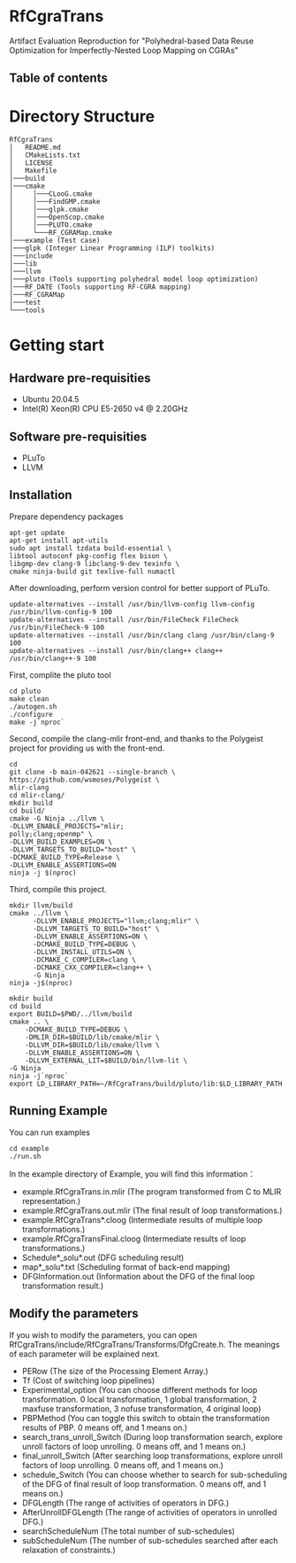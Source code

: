 # RfCgraTrans
Artifact Evaluation Reproduction for "Polyhedral-based Data Reuse Optimization for Imperfectly-Nested Loop Mapping on CGRAs" 

## Table of contents

# Directory Structure
```
RfCgraTrans
│   README.md
│   CMakeLists.txt
│   LICENSE
│   Makefile
│───build
│───cmake
│     │───CLooG.cmake
│     │───FindGMP.cmake
│     │───glpk.cmake
│     │───OpenScop.cmake
│     │───PLUTO.cmake
│     └───RF_CGRAMap.cmake
│───example (Test case)
│───glpk (Integer Linear Programming (ILP) toolkits)
│───include
│───lib
│───llvm
│───pluto (Tools supporting polyhedral model loop optimization)
│───RF_DATE (Tools supporting RF-CGRA mapping)
│───RF_CGRAMap
│───test
└───tools
```

# Getting start
## Hardware pre-requisities
* Ubuntu 20.04.5
* Intel(R) Xeon(R) CPU E5-2650 v4 @ 2.20GHz
## Software pre-requisities
* PLuTo
* LLVM

## Installation
Prepare dependency packages
```
apt-get update
apt-get install apt-utils
sudo apt install tzdata build-essential \
libtool autoconf pkg-config flex bison \
libgmp-dev clang-9 libclang-9-dev texinfo \
cmake ninja-build git texlive-full numactl
```
After downloading, perform version control for better support of PLuTo.
```
update-alternatives --install /usr/bin/llvm-config llvm-config /usr/bin/llvm-config-9 100
update-alternatives --install /usr/bin/FileCheck FileCheck /usr/bin/FileCheck-9 100
update-alternatives --install /usr/bin/clang clang /usr/bin/clang-9 100
update-alternatives --install /usr/bin/clang++ clang++ /usr/bin/clang++-9 100
```
First, complite the pluto tool
```
cd pluto
make clean
./autogen.sh
./configure
make -j`nproc`
```
Second, compile the clang-mlir front-end, and thanks to the Polygeist project for providing us with the front-end.
```
cd
git clone -b main-042621 --single-branch \
https://github.com/wsmoses/Polygeist \
mlir-clang
cd mlir-clang/
mkdir build
cd build/
cmake -G Ninja ../llvm \
-DLLVM_ENABLE_PROJECTS="mlir;
polly;clang;openmp" \
-DLLVM_BUILD_EXAMPLES=ON \
-DLLVM_TARGETS_TO_BUILD="host" \
-DCMAKE_BUILD_TYPE=Release \
-DLLVM_ENABLE_ASSERTIONS=ON
ninja -j $(nproc) 
```
Third, compile this project.
```
mkdir llvm/build
cmake ../llvm \
      -DLLVM_ENABLE_PROJECTS="llvm;clang;mlir" \
      -DLLVM_TARGETS_TO_BUILD="host" \
      -DLLVM_ENABLE_ASSERTIONS=ON \
      -DCMAKE_BUILD_TYPE=DEBUG \
      -DLLVM_INSTALL_UTILS=ON \
      -DCMAKE_C_COMPILER=clang \
      -DCMAKE_CXX_COMPILER=clang++ \
      -G Ninja 
ninja -j$(nproc)

mkdir build
cd build
export BUILD=$PWD/../llvm/build
cmake .. \
	-DCMAKE_BUILD_TYPE=DEBUG \
	-DMLIR_DIR=$BUILD/lib/cmake/mlir \
	-DLLVM_DIR=$BUILD/lib/cmake/llvm \
	-DLLVM_ENABLE_ASSERTIONS=ON \
	-DLLVM_EXTERNAL_LIT=$BUILD/bin/llvm-lit \
-G Ninja
ninja -j`nproc`
export LD_LIBRARY_PATH=~/RfCgraTrans/build/pluto/lib:$LD_LIBRARY_PATH
```
## Running Example
You can run examples
```
cd example
./run.sh
```
In the example directory of Example, you will find this information：
* example.RfCgraTrans.in.mlir (The program transformed from C to MLIR representation.)
* example.RfCgraTrans.out.mlir (The final result of loop transformations.)
* example.RfCgraTrans*.cloog (Intermediate results of multiple loop transformations.)
* example.RfCgraTransFinal.cloog (Intermediate results of loop transformations.)
* Schedule*_solu*.out (DFG scheduling result)
* map*_solu*.txt (Scheduling format of back-end mapping)
* DFGInformation.out (Information about the DFG of the final loop transformation result.)

## Modify the parameters
If you wish to modify the parameters, you can open RfCgraTrans/include/RfCgraTrans/Transforms/DfgCreate.h. The meanings of each parameter will be explained next.
* PERow (The size of the Processing Element Array.)
* Tf (Cost of switching loop pipelines)
* Experimental_option (You can choose different methods for loop transformation. 0  local transformation, 1  global transformation, 2  maxfuse transformation, 3  nofuse transformation, 4  original loop)
* PBPMethod (You can toggle this switch to obtain the transformation results of PBP. 0 means off, and 1 means on.)
* search_trans_unroll_Switch (During loop transformation search, explore unroll factors of loop unrolling. 0 means off, and 1 means on.)
* final_unroll_Switch (After searching loop transformations, explore unroll factors of loop unrolling. 0 means off, and 1 means on.)
* schedule_Switch (You can choose whether to search for sub-scheduling of the DFG of final result of loop transformation. 0 means off, and 1 means on.)
* DFGLength (The range of activities of operators in DFG.)
* AfterUnrollDFGLength (The range of activities of operators in unrolled DFG.)
* searchScheduleNum (The total number of sub-schedules) 
* subScheduleNum (The number of sub-schedules searched after each relaxation of constraints.)


